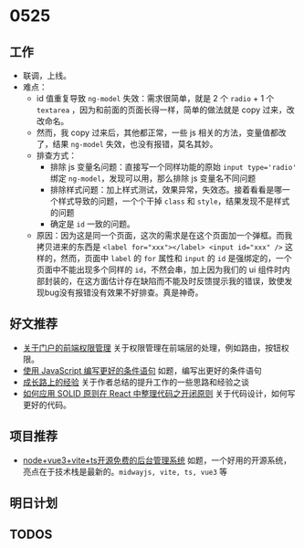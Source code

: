 # 0525


## 工作

- 联调，上线。
- 难点：
  - id 值重复导致 `ng-model` 失效：需求很简单，就是 2 个 `radio`  + 1 个 `textarea` ，因为和前面的页面长得一样，简单的做法就是 copy 过来，改改命名。
  - 然而，我 copy 过来后，其他都正常，一些 js 相关的方法，变量值都改了，结果 `ng-model` 失效，也没有报错，莫名其妙。
  - 排查方式：
    - 排除 js 变量名问题：直接写一个同样功能的原始 `input type='radio'` 绑定 `ng-model`，发现可以用，那么排除 js 变量名不同问题
    - 排除样式问题：加上样式测试，效果异常，失效态。接着看看是哪一个样式导致的问题，一个个干掉 `class` 和 `style`，结果发现不是样式的问题
    - 确定是 `id` 一致的问题。
  - 原因：因为这是同一个页面，这次的需求是在这个页面加一个弹框。而我 拷贝进来的东西是 `<label for="xxx"></label> <input id="xxx" />` 这样的，然而，页面中 `label` 的 `for` 属性和 `input` 的 `id` 是强绑定的，一个页面中不能出现多个同样的 `id`，不然会串，加上因为我们的 ui 组件时内部封装的，在这方面估计存在缺陷而不能及时反馈提示我的错误，致使发现bug没有报错没有效果不好排查。真是神奇。

## 好文推荐


- [关于门户的前端权限管理](https://mp.weixin.qq.com/s/YzbpYXp5QBdYgSsB7dpncA) 关于权限管理在前端层的处理，例如路由，按钮权限。
- [使用 JavaScript 编写更好的条件语句](https://mp.weixin.qq.com/s/gBFzjNsmnmfUYoFK9Fd0vg) 如题，编写出更好的条件语句
- [成长路上的经验](https://mp.weixin.qq.com/s/nhY4D51vv5_o0UHuDBKREA) 关于作者总结的提升工作的一些思路和经验之谈
- [如何应用 SOLID 原则在 React 中整理代码之开闭原则](https://mp.weixin.qq.com/s/X9Y_1ZFwU7uJpzdoML3btw) 关于代码设计，如何写更好的代码。

## 项目推荐

- [node+vue3+vite+ts开源免费的后台管理系统](https://cnodejs.org/topic/6095f0834d20cb84966910a9) 如题，一个好用的开源系统，亮点在于技术栈是最新的。`midwayjs, vite, ts, vue3` 等


## 明日计划



## TODOS

